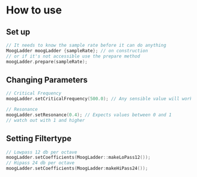 #  How to use

## Set up
```cpp
// It needs to know the sample rate before it can do anything
MoogLadder moogLadder {sampleRate}; // on construction 
// or if it's not accessible use the prepare method
moogLadder.prepare(sampleRate);
```
 
## Changing Parameters
```cpp
// Critical Frequency
moogLadder.setCriticalFrequency(500.0); // Any sensible value will work

// Resonance
moogLadder.setResonance(0.4); // Expects values between 0 and 1
// watch out with 1 and higher
```

## Setting Filtertype
```cpp
// Lowpass 12 db per octave
moogLadder.setCoefficients(MoogLadder::makeLoPass12());
// Hipass 24 db per octave
moogLadder.setCoefficients(MoogLadder:makeHiPass24());
```
 